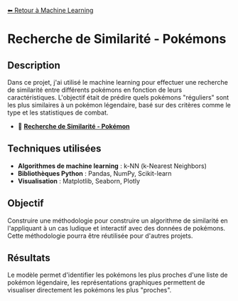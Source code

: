 [⬅ Retour à Machine Learning](../README.md)

# Recherche de Similarité - Pokémons

## Description

Dans ce projet, j'ai utilisé le machine learning pour effectuer une recherche de similarité entre différents pokémons en fonction de leurs caractéristiques. L'objectif était de prédire quels pokémons "réguliers" sont les plus similaires à un pokémon légendaire, basé sur des critères comme le type et les statistiques de combat.

- 🌟 **[Recherche de Similarité - Pokémon](./recherche_de_similarites_pokemon.ipynb)**

## Techniques utilisées

- **Algorithmes de machine learning** : k-NN (k-Nearest Neighbors)
- **Bibliothèques Python** : Pandas, NumPy, Scikit-learn
- **Visualisation** : Matplotlib, Seaborn, Plotly

## Objectif

Construire une méthodologie pour construire un algorithme de similarité en l'appliquant à un cas ludique et interactif avec des données de pokémons. Cette méthodologie pourra être réutilisée pour d'autres projets.

## Résultats

Le modèle permet d'identifier les pokémons les plus proches d'une liste de pokémon légendaire, les représentations graphiques permettent de visualiser directement les pokémons les plus "proches".